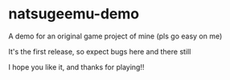 # natsugeemu-demo
A demo for an original game project of mine (pls go easy on me)

It's the first release, so expect bugs here and there still

I hope you like it, and thanks for playing!!
